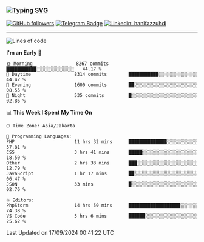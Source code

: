 ### [![Typing SVG](https://readme-typing-svg.herokuapp.com?font=lato&size=22&lines=Hi+There+👋)](https://git.io/typing-svg) 

[![GitHub followers](https://img.shields.io/github/followers/hanifazzuhdi?label=Follow&style=social)](https://github.com/hanifazzuhdi/?tab=follow) 
[![Telegram Badge](https://img.shields.io/badge/-hanif0198-blue?style=social&logo=telegram&link=https://www.t.me/hanif0198/)](https://www.t.me/hanif0198/) 
[![Linkedin: hanifazzuhdi](https://img.shields.io/badge/-hanifazzuhdi-blue?style=flat-square&logo=Linkedin&logoColor=white&link=https://www.linkedin.com/in/hanif-az-zuhdi-69688019b/)](https://www.linkedin.com/in/hanif-az-zuhdi-69688019b/) 

<hr/>

<!--START_SECTION:waka-->
![Lines of code](https://img.shields.io/badge/From%20Hello%20World%20I%27ve%20Written-64.8%20million%20lines%20of%20code-blue)

**I'm an Early 🐤** 

```text
🌞 Morning                8267 commits        ███████████░░░░░░░░░░░░░░   44.17 % 
🌆 Daytime                8314 commits        ███████████░░░░░░░░░░░░░░   44.42 % 
🌃 Evening                1600 commits        ██░░░░░░░░░░░░░░░░░░░░░░░   08.55 % 
🌙 Night                  535 commits         █░░░░░░░░░░░░░░░░░░░░░░░░   02.86 % 
```


📊 **This Week I Spent My Time On** 

```text
🕑︎ Time Zone: Asia/Jakarta

💬 Programming Languages: 
PHP                      11 hrs 32 mins      ██████████████░░░░░░░░░░░   57.81 % 
CSS                      3 hrs 41 mins       █████░░░░░░░░░░░░░░░░░░░░   18.50 % 
Other                    2 hrs 33 mins       ███░░░░░░░░░░░░░░░░░░░░░░   12.79 % 
JavaScript               1 hr 17 mins        ██░░░░░░░░░░░░░░░░░░░░░░░   06.47 % 
JSON                     33 mins             █░░░░░░░░░░░░░░░░░░░░░░░░   02.76 % 

🔥 Editors: 
PhpStorm                 14 hrs 50 mins      ███████████████████░░░░░░   74.38 % 
VS Code                  5 hrs 6 mins        ██████░░░░░░░░░░░░░░░░░░░   25.62 % 
```


 Last Updated on 17/09/2024 00:41:22 UTC
<!--END_SECTION:waka-->
